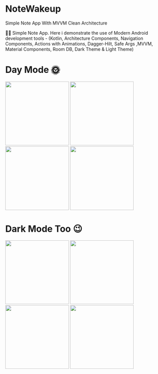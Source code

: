 # NoteWakeup
Simple Note App With MVVM Clean Architecture

✍🏽 Simple Note App. 
Here i demonstrate the use of Modern Android development tools -
(Kotlin, Architecture Components,
Navigation Components, 
Actions with Animations, 
Dagger-Hilt, 
Safe Args ,MVVM, 
Material Components,
Room DB, Dark Theme & Light Theme)

# Day Mode 🌞

<img src="https://user-images.githubusercontent.com/25154589/120916011-9758c900-c6c4-11eb-83a9-3ca0e7ee2c77.png" width="200" />

<img src="https://user-images.githubusercontent.com/25154589/120916022-a475b800-c6c4-11eb-867c-550896efc7ab.png" width="200" />

<img src="https://user-images.githubusercontent.com/25154589/120916027-b192a700-c6c4-11eb-83d2-874a4738364e.png" width="200" />

<img src="https://user-images.githubusercontent.com/25154589/120916054-d6871a00-c6c4-11eb-9b0d-89e69ebad358.png" width="200" />


# Dark Mode Too 😉

<img src="https://user-images.githubusercontent.com/25154589/120916065-f1f22500-c6c4-11eb-98bb-b91b34d2050e.png" width="200" />

<img src="https://user-images.githubusercontent.com/25154589/120916072-fae2f680-c6c4-11eb-9076-f337d963fda2.png" width="200" />

<img src="https://user-images.githubusercontent.com/25154589/120916076-03d3c800-c6c5-11eb-9a94-6fa0dfd36c44.png" width="200" />

<img src="https://user-images.githubusercontent.com/25154589/120916087-1a7a1f00-c6c5-11eb-988b-cdf05545fec2.png" width="200" />











